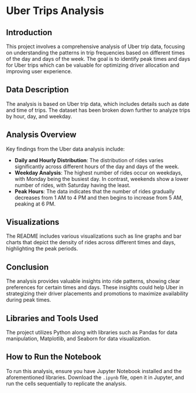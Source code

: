 # Uber Trips Analysis

## Introduction
This project involves a comprehensive analysis of Uber trip data, focusing on understanding the patterns in trip frequencies based on different times of the day and days of the week. The goal is to identify peak times and days for Uber trips which can be valuable for optimizing driver allocation and improving user experience.

## Data Description
The analysis is based on Uber trip data, which includes details such as date and time of trips. The dataset has been broken down further to analyze trips by hour, day, and weekday.

## Analysis Overview
Key findings from the Uber data analysis include:
- **Daily and Hourly Distribution**: The distribution of rides varies significantly across different hours of the day and days of the week.
- **Weekday Analysis**: The highest number of rides occur on weekdays, with Monday being the busiest day. In contrast, weekends show a lower number of rides, with Saturday having the least.
- **Peak Hours**: The data indicates that the number of rides gradually decreases from 1 AM to 4 PM and then begins to increase from 5 AM, peaking at 6 PM.

## Visualizations
The README includes various visualizations such as line graphs and bar charts that depict the density of rides across different times and days, highlighting the peak periods.

## Conclusion
The analysis provides valuable insights into ride patterns, showing clear preferences for certain times and days. These insights could help Uber in strategizing their driver placements and promotions to maximize availability during peak times.

## Libraries and Tools Used
The project utilizes Python along with libraries such as Pandas for data manipulation, Matplotlib, and Seaborn for data visualization.

## How to Run the Notebook
To run this analysis, ensure you have Jupyter Notebook installed and the aforementioned libraries. Download the `.ipynb` file, open it in Jupyter, and run the cells sequentially to replicate the analysis.

